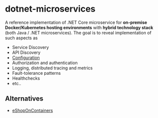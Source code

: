 # dotnet-microservices

A reference implementation of .NET Core microservice for **on-premise Docker/Kubernetes hosting environments** with **hybrid technology stack** (both Java / .NET microservices).
The goal is to reveal implementation of such aspects as 
- Service Discovery
- API Discovery
- [Configuration](./docs/Configuration.md)
- Authorization and authentication 
- Logging, distributed tracing and metrics
- Fault-tolerance patterns
- Healthchecks
- etc..

## Alternatives
- [eShopOnContainers](https://github.com/dotnet-architecture/eShopOnContainers)
